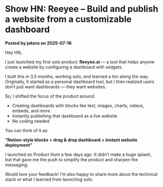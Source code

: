 # Show HN: Reeyee – Build and publish a website from a customizable dashboard

**Posted by jokera on 2025-07-16**

Hey HN,

I just launched my first solo product: **Reeyee.ai** — a tool that helps anyone create a website by configuring a dashboard with widgets.

I built this in 3.5 months, working solo, and learned a ton along the way. Originally, it started as a personal dashboard tool, but I then realized users don’t just want dashboards — they want websites.

So, I shifted the focus of the product around:

- Creating dashboards with blocks like text, images, charts, videos, embeds, and more
- Instantly publishing that dashboard as a live website
- No coding needed

You can think of it as:

**“Notion-style blocks + drag & drop dashboard + instant website deployment”**

I launched on Product Hunt a few days ago. It didn’t make a huge splash, but that gave me the push to simplify the product and sharpen the messaging.

Would love your feedback! I’m also happy to share more about the technical stack or what I learned from launching solo.